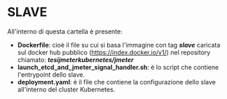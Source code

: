 # SLAVE

All'interno di questa cartella è presente:
- __Dockerfile__: cioè il file su cui si basa l'immagine con tag __*slave*__ caricata sul docker hub pubblico (https://index.docker.io/v1/) nel repository chiamato: __*tesijmeterkubernetes/jmeter*__
- __launch_etcd_and_jmeter_signal_handler.sh__: è lo script che contiene l'entrypoint dello slave.
- __deployment.yaml__: è il file che contiene la configurazione dello slave all'interno del cluster Kubernetes.
